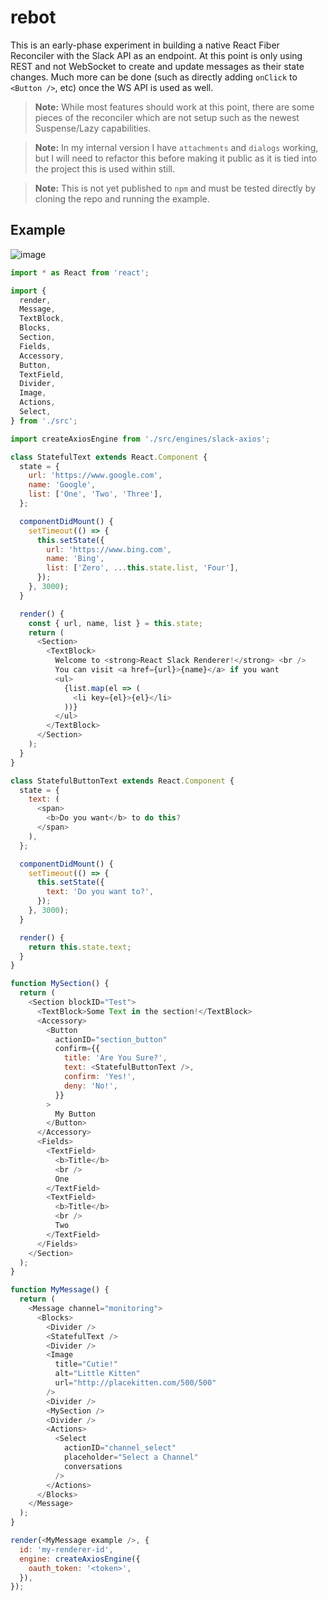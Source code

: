 # rebot

This is an early-phase experiment in building a native React Fiber Reconciler with the Slack API as an endpoint. At this point is only using REST and not WebSocket to create and update messages as their state changes. Much more can be done (such as directly adding `onClick` to `<Button />`, etc) once the WS API is used as well.

> **Note:** While most features should work at this point, there are some pieces of the reconciler which are not setup such as the newest Suspense/Lazy capabilities.

> **Note:** In my internal version I have `attachments` and `dialogs` working, but I will need to refactor this before making it public as it is tied into the project this is used within still.

> **Note:** This is not yet published to `npm` and must be tested directly by cloning the repo and running the example.

## Example

![image](https://user-images.githubusercontent.com/15365418/54894830-d995e700-4e79-11e9-9508-82890d6eac21.png)

```javascript
import * as React from 'react';

import {
  render,
  Message,
  TextBlock,
  Blocks,
  Section,
  Fields,
  Accessory,
  Button,
  TextField,
  Divider,
  Image,
  Actions,
  Select,
} from './src';

import createAxiosEngine from './src/engines/slack-axios';

class StatefulText extends React.Component {
  state = {
    url: 'https://www.google.com',
    name: 'Google',
    list: ['One', 'Two', 'Three'],
  };

  componentDidMount() {
    setTimeout(() => {
      this.setState({
        url: 'https://www.bing.com',
        name: 'Bing',
        list: ['Zero', ...this.state.list, 'Four'],
      });
    }, 3000);
  }

  render() {
    const { url, name, list } = this.state;
    return (
      <Section>
        <TextBlock>
          Welcome to <strong>React Slack Renderer!</strong> <br />
          You can visit <a href={url}>{name}</a> if you want
          <ul>
            {list.map(el => (
              <li key={el}>{el}</li>
            ))}
          </ul>
        </TextBlock>
      </Section>
    );
  }
}

class StatefulButtonText extends React.Component {
  state = {
    text: (
      <span>
        <b>Do you want</b> to do this?
      </span>
    ),
  };

  componentDidMount() {
    setTimeout(() => {
      this.setState({
        text: 'Do you want to?',
      });
    }, 3000);
  }

  render() {
    return this.state.text;
  }
}

function MySection() {
  return (
    <Section blockID="Test">
      <TextBlock>Some Text in the section!</TextBlock>
      <Accessory>
        <Button
          actionID="section_button"
          confirm={{
            title: 'Are You Sure?',
            text: <StatefulButtonText />,
            confirm: 'Yes!',
            deny: 'No!',
          }}
        >
          My Button
        </Button>
      </Accessory>
      <Fields>
        <TextField>
          <b>Title</b>
          <br />
          One
        </TextField>
        <TextField>
          <b>Title</b>
          <br />
          Two
        </TextField>
      </Fields>
    </Section>
  );
}

function MyMessage() {
  return (
    <Message channel="monitoring">
      <Blocks>
        <Divider />
        <StatefulText />
        <Divider />
        <Image
          title="Cutie!"
          alt="Little Kitten"
          url="http://placekitten.com/500/500"
        />
        <Divider />
        <MySection />
        <Divider />
        <Actions>
          <Select
            actionID="channel_select"
            placeholder="Select a Channel"
            conversations
          />
        </Actions>
      </Blocks>
    </Message>
  );
}

render(<MyMessage example />, {
  id: 'my-renderer-id',
  engine: createAxiosEngine({
    oauth_token: '<token>',
  }),
});
```
